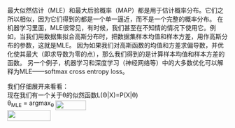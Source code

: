 
<script type="text/javascript" src="http://cdn.mathjax.org/mathjax/latest/MathJax.js?config=default"></script>
最大似然估计（MLE）和最大后验概率（MAP）都是用于估计概率分布。它们之所以相似，因为它们得到的都是一个单一逼近，而不是一个完整的概率分布。
在机器学习里面，MLE很常见，有时候，我们甚至在不知情的情况下使用它。例如，当我们用数据集拟合高斯分布时，把数据集样本均值和样本方差，用作高斯分布的参数，这就是MLE。
因为如果我们对高斯函数的均值和方差求偏导数，并优化使其最大（即求导数为零的点），那么我们得到的是计算样本均值和样本方差的函数。
另一个例子，机器学习和深度学习（神经网络等）中的大多数优化可以解释为MLE——softmax cross entropy loss。

我们仔细展开来看看：   
现在我们有一个关于θ的似然函数L(Θ|X)=P(X|θ)   
&theta;<sub>MLE</sub> = argmax<sub>&theta;</sub> 
<img src="/mle_vs_map/tex/2c6f5a8ee921bc5ad0b1ac585c5d1666.svg?invert_in_darkmode&sanitize=true" align=middle width=69.35720054999999pt height=22.831056599999986pt/>   
<img src="/mle_vs_map/tex/bdda3f3059ed66076be293a727592952.svg?invert_in_darkmode&sanitize=true" align=middle width=98.61308324999997pt height=24.65753399999998pt/>
